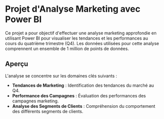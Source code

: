 # Projet d'Analyse Marketing avec Power BI

Ce projet a pour objectif d'effectuer une analyse marketing approfondie en utilisant Power BI pour visualiser les tendances et les performances au cours du quatrième trimestre (Q4). Les données utilisées pour cette analyse comprennent un ensemble de 1 million de points de données.

## Aperçu

L'analyse se concentre sur les domaines clés suivants :

- **Tendances de Marketing** : Identification des tendances du marché au Q4.
- **Performance des Campagnes** : Évaluation des performances des campagnes marketing.
- **Analyse des Segments de Clients** : Compréhension du comportement des différents segments de clients.
